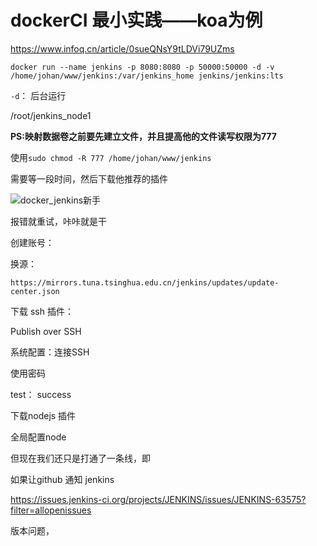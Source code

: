 # dockerCI 最小实践——koa为例



https://www.infoq.cn/article/0sueQNsY9tLDVi79UZms



```shell
docker run --name jenkins -p 8080:8080 -p 50000:50000 -d -v /home/johan/www/jenkins:/var/jenkins_home jenkins/jenkins:lts
```

`-d`： 后台运行

/root/jenkins_node1



**PS:映射数据卷之前要先建立文件，并且提高他的文件读写权限为777**

使用`sudo chmod -R 777 /home/johan/www/jenkins`



需要等一段时间，然后下载他推荐的插件

![docker_jenkins新手](D:\code\project\elaine\fe\docs\.vuepress\public\images\Docker\docker_jenkins新手.png)

报错就重试，咔咔就是干



创建账号：





换源：

`https://mirrors.tuna.tsinghua.edu.cn/jenkins/updates/update-center.json`

下载 ssh 插件：

Publish over SSH



系统配置：连接SSH

使用密码

test： success



下载nodejs 插件



全局配置node 





但现在我们还只是打通了一条线，即

如果让github 通知 jenkins





https://issues.jenkins-ci.org/projects/JENKINS/issues/JENKINS-63575?filter=allopenissues

版本问题，